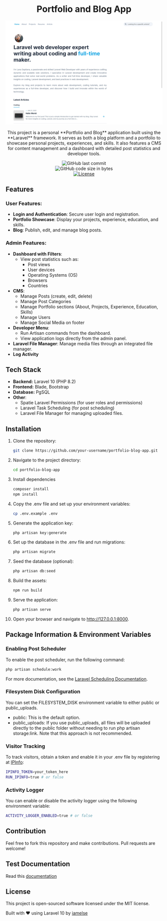 # <h1 align="center">Portfolio and Blog App</h1>

![Screenshot](screenshots/home.jpg)

<p align="center">
This project is a personal **Portfolio and Blog** application built using the **Laravel** framework.  
It serves as both a blog platform and a portfolio to showcase personal projects, experiences, and skills.  
It also features a CMS for content management and a dashboard with detailed post statistics and developer tools.
</p>

<div align="center">

![GitHub last commit](https://img.shields.io/github/last-commit/iamelse/personal-blog-laravel.svg)  
![GitHub code size in bytes](https://img.shields.io/github/languages/code-size/iamelse/personal-blog-laravel)  
[![License](https://img.shields.io/github/license/iamelse/personal-blog-laravel.svg)](LICENSE)

</div>

## Features

### User Features:
- **Login and Authentication**: Secure user login and registration.
- **Portfolio Showcase**: Display your projects, experience, education, and skills.
- **Blog**: Publish, edit, and manage blog posts.

### Admin Features:
- **Dashboard with Filters**:
  - View post statistics such as:
    - Post views
    - User devices
    - Operating Systems (OS)
    - Browsers
    - Countries
- **CMS**:
  - Manage Posts (create, edit, delete)
  - Manage Post Categories
  - Manage Portfolio sections (About, Projects, Experience, Education, Skills)
  - Manage Users
  - Manage Social Media on footer
- **Developer Menu**:
  - Run Artisan commands from the dashboard.
  - View application logs directly from the admin panel.
- **Laravel File Manager**: Manage media files through an integrated file manager.
- **Log Activity**

## Tech Stack

- **Backend:** Laravel 10 (PHP 8.2)
- **Frontend:** Blade, Bootstrap
- **Database:** PgSQL
- **Other**:
  - Spatie Laravel Permissions (for user roles and permissions)
  - Laravel Task Scheduling (for post scheduling)
  - Laravel File Manager for managing uploaded files.

## Installation

1. Clone the repository:
   ```bash
   git clone https://github.com/your-username/portfolio-blog-app.git

2. Navigate to the project directory:
   ```bash
   cd portfolio-blog-app

3. Install dependencies
   ```bash
   composer install
   npm install

4. Copy the .env file and set up your environment variables:
   ```bash
   cp .env.example .env

5. Generate the application key:
   ```bash
   php artisan key:generate

6. Set up the database in the .env file and run migrations:
   ```bash
   php artisan migrate

7. Seed the database (optional):
   ```bash
   php artisan db:seed

8. Build the assets:
   ```bash
   npm run build

9. Serve the application:
   ```bash
   php artisan serve

10. Open your browser and navigate to http://127.0.0.1:8000.

## Package Information & Environment Variables

### Enabling Post Scheduler

To enable the post scheduler, run the following command:
   ```bash
   php artisan schedule:work
   ```
For more documentation, see the [Laravel Scheduling Documentation](https://laravel.com/docs/10.x/scheduling).

### Filesystem Disk Configuration

You can set the FILESYSTEM_DISK environment variable to either public or public_uploads.

- public: This is the default option.
- public_uploads: If you use public_uploads, all files will be uploaded directly to the public folder without needing to run php artisan storage:link. Note that this approach is not recommended.

### Visitor Tracking

To track visitors, obtain a token and enable it in your .env file by registering at [IPInfo](https://ipinfo.io/):

   ```bash
   IPINFO_TOKEN=your_token_here
   RUN_IPINFO=true # or false
   ```

### Activity Logger

You can enable or disable the activity logger using the following environment variable:

   ```bash
   ACTIVITY_LOGGER_ENABLED=true # or false
   ```

## Contribution

Feel free to fork this repository and make contributions. Pull requests are welcome!

## Test Documentation

Read this [documentation](https://respected-parcel-4a2.notion.site/Portofolio-Blog-App-Test-Scenario-Documentation-15e23b7a88f080089fe0d74c923b3f37)

## License

This project is open-sourced software licensed under the MIT license.

Built with ❤️ using Laravel 10 by [iamelse](https://www.linkedin.com/in/iamelse/)